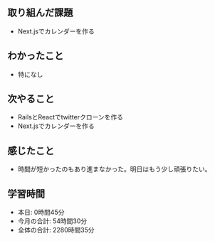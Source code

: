 ## 取り組んだ課題
- Next.jsでカレンダーを作る
## わかったこと
- 特になし
## 次やること
- RailsとReactでtwitterクローンを作る
- Next.jsでカレンダーを作る
## 感じたこと
- 時間が短かったのもあり進まなかった。明日はもう少し頑張りたい。
## 学習時間
- 本日: 0時間45分
- 今月の合計: 54時間30分
- 全体の合計: 2280時間35分
